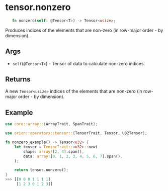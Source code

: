 # tensor.nonzero

```rust 
   fn nonzero(self: @Tensor<T>) -> Tensor<usize>;
```

Produces indices of the elements that are non-zero (in row-major order - by dimension).

## Args

* `self`(`@Tensor<T>`) - Tensor of data to calculate non-zero indices.  

## Returns 

A new `Tensor<usize>` indices of the elements that are non-zero (in row-major order - by dimension).

## Example

```rust
use core::array::{ArrayTrait, SpanTrait};

use orion::operators::tensor::{TensorTrait, Tensor, U32Tensor};

fn nonzero_example() -> Tensor<u32> {
    let tensor = TensorTrait::<u32>::new(
        shape: array![2, 4].span(), 
        data: array![0, 1, 2, 3, 4, 5, 6, 7].span(), 
    );

    return tensor.nonzero();
}
>>> [[0 0 0 1 1 1 1]
     [1 2 3 0 1 2 3]]
```
